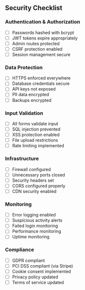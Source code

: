 ## Security Checklist

### Authentication & Authorization

- [ ] Passwords hashed with bcrypt
- [ ] JWT tokens expire appropriately
- [ ] Admin routes protected
- [ ] CSRF protection enabled
- [ ] Session management secure

### Data Protection

- [ ] HTTPS enforced everywhere
- [ ] Database credentials secure
- [ ] API keys not exposed
- [ ] PII data encrypted
- [ ] Backups encrypted

### Input Validation

- [ ] All forms validate input
- [ ] SQL injection prevented
- [ ] XSS protection enabled
- [ ] File upload restrictions
- [ ] Rate limiting implemented

### Infrastructure

- [ ] Firewall configured
- [ ] Unnecessary ports closed
- [ ] Security headers set
- [ ] CORS configured properly
- [ ] CDN security enabled

### Monitoring

- [ ] Error logging enabled
- [ ] Suspicious activity alerts
- [ ] Failed login monitoring
- [ ] Performance monitoring
- [ ] Uptime monitoring

### Compliance

- [ ] GDPR compliant
- [ ] PCI DSS compliant (via Stripe)
- [ ] Cookie consent implemented
- [ ] Privacy policy updated
- [ ] Terms of service updated

